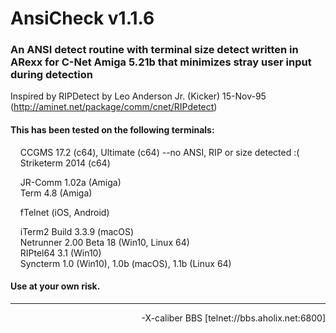 # AnsiCheck v1.1.6
### An ANSI detect routine with terminal size detect written in ARexx for C-Net Amiga 5.21b that minimizes stray user input during detection 

Inspired by RIPDetect by Leo Anderson Jr. (Kicker) 15-Nov-95 (http://aminet.net/package/comm/cnet/RIPdetect)

#### This has been tested on the following terminals:

&nbsp;&nbsp;&nbsp;&nbsp;CCGMS 17.2 (c64), Ultimate (c64) --no ANSI, RIP or size detected :(   
&nbsp;&nbsp;&nbsp;&nbsp;Striketerm 2014 (c64)   

&nbsp;&nbsp;&nbsp;&nbsp;JR-Comm 1.02a (Amiga)   
&nbsp;&nbsp;&nbsp;&nbsp;Term 4.8 (Amiga)   

&nbsp;&nbsp;&nbsp;&nbsp;fTelnet (iOS, Android)   

&nbsp;&nbsp;&nbsp;&nbsp;iTerm2 Build 3.3.9 (macOS)   
&nbsp;&nbsp;&nbsp;&nbsp;Netrunner 2.00 Beta 18 (Win10, Linux 64)   
&nbsp;&nbsp;&nbsp;&nbsp;RIPtel64 3.1 (Win10)   
&nbsp;&nbsp;&nbsp;&nbsp;Syncterm 1.0 (Win10), 1.0b (macOS), 1.1b (Linux 64)   

#### Use at your own risk.   
**************************************************************************
<p align="right">-X-caliber BBS [telnet://bbs.aholix.net:6800]</p>
